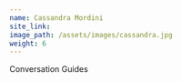 ```yaml
---
name: Cassandra Mordini
site_link:
image_path: /assets/images/cassandra.jpg
weight: 6
---
```



Conversation Guides